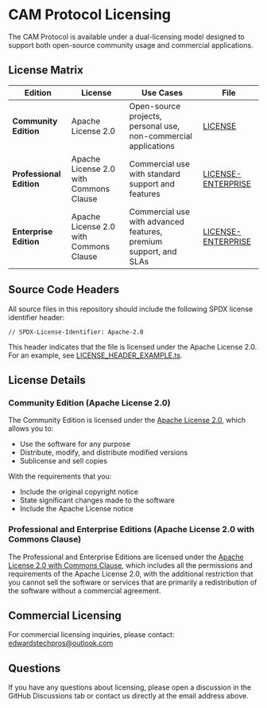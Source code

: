# CAM Protocol Licensing

The CAM Protocol is available under a dual-licensing model designed to support both open-source community usage and commercial applications.

## License Matrix

| Edition | License | Use Cases | File |
|---------|---------|-----------|------|
| **Community Edition** | Apache License 2.0 | Open-source projects, personal use, non-commercial applications | [LICENSE](./LICENSE) |
| **Professional Edition** | Apache License 2.0 with Commons Clause | Commercial use with standard support and features | [LICENSE-ENTERPRISE](./LICENSE-ENTERPRISE) |
| **Enterprise Edition** | Apache License 2.0 with Commons Clause | Commercial use with advanced features, premium support, and SLAs | [LICENSE-ENTERPRISE](./LICENSE-ENTERPRISE) |

## Source Code Headers

All source files in this repository should include the following SPDX license identifier header:

```
// SPDX-License-Identifier: Apache-2.0
```

This header indicates that the file is licensed under the Apache License 2.0. For an example, see [LICENSE_HEADER_EXAMPLE.ts](./src/LICENSE_HEADER_EXAMPLE.ts).

## License Details

### Community Edition (Apache License 2.0)

The Community Edition is licensed under the [Apache License 2.0](./LICENSE), which allows you to:
- Use the software for any purpose
- Distribute, modify, and distribute modified versions
- Sublicense and sell copies

With the requirements that you:
- Include the original copyright notice
- State significant changes made to the software
- Include the Apache License notice

### Professional and Enterprise Editions (Apache License 2.0 with Commons Clause)

The Professional and Enterprise Editions are licensed under the [Apache License 2.0 with Commons Clause](./LICENSE-ENTERPRISE), which includes all the permissions and requirements of the Apache License 2.0, with the additional restriction that you cannot sell the software or services that are primarily a redistribution of the software without a commercial agreement.

## Commercial Licensing

For commercial licensing inquiries, please contact: [edwardstechpros@outlook.com](mailto:edwardstechpros@outlook.com)

## Questions

If you have any questions about licensing, please open a discussion in the GitHub Discussions tab or contact us directly at the email address above.
